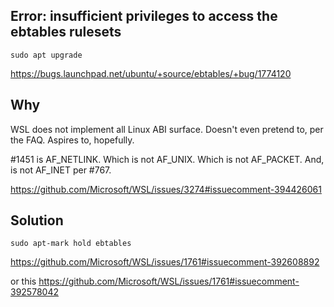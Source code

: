 ## Error: insufficient privileges to access the ebtables rulesets

`sudo apt upgrade`

https://bugs.launchpad.net/ubuntu/+source/ebtables/+bug/1774120

## Why

WSL does not implement all Linux ABI surface. Doesn't even pretend to, per the FAQ. Aspires to, hopefully.

#1451 is AF_NETLINK. Which is not AF_UNIX. Which is not AF_PACKET. And, is not AF_INET per #767.

https://github.com/Microsoft/WSL/issues/3274#issuecomment-394426061

## Solution

`sudo apt-mark hold ebtables`

https://github.com/Microsoft/WSL/issues/1761#issuecomment-392608892

or this https://github.com/Microsoft/WSL/issues/1761#issuecomment-392578042
